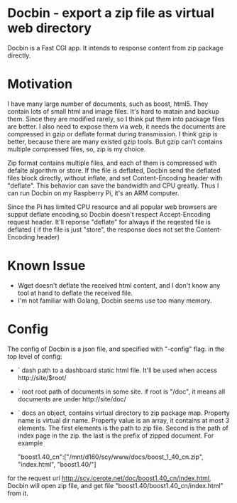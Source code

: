 Docbin - export a zip file as virtual web directory
======

Docbin is a Fast CGI app. It intends to response content from zip package directly.

Motivation
=========================
I have many large number of documents, such as boost, html5. They contain lots of small html and image files. It's hard to matain and backup them. Since they are modified rarely, so I think put them into package files are better. I also need to expose them via web, it needs the documents are compressed in gzip or deflate format during transmission. I think gzip is better, because there are many existed gzip tools. But gzip can't contains multiple compressed files, so, zip is my choice.

Zip format contains multiple files, and each of them is compressed with defalte algorithm or store. If the file is deflated, Docbin send the deflated files block directly, without inflate, and set Content-Encoding header with "deflate". This behavior can save the bandwidth and CPU greatly. Thus I can run Docbin on my Raspberry Pi, it's an ARM computer.

Since the Pi has limited CPU resource and all popular web browsers are supput deflate encoding,so Docbin doesn't respect Accept-Encoding request header. It'll reponse "deflate" for always if the reqested file is deflated ( if the file is just "store", the response does not set the Content-Encoding header)

Known Issue
==========================
* Wget doesn't deflate the received html content, and I don't know any tool at hand to deflate the received file.
* I'm not familiar with Golang, Docbin seems use too many memory.

Config
==========================
The config of Docbin is a json file, and specified with "-config" flag. 
in the top level of config:
- ` dash		path to a dashboard static html file. It'll be used when access http://site/$root/
- ` root		root path of documents in some site. if root is "/doc", it means all documents are under http://site/doc/
- ` docs		an object, contains virtual directory to zip package map. Property name is virtual dir name. Property value is an array, it contains at most 3 elements. The first elements is the path to zip file. Second is the path of index page in the zip. the last is the prefix of zipped document. For example

	"boost1.40_cn":["/mnt/d160/scy/www/docs/boost_1_40_cn.zip", "index.html", "boost1.40/"]

for the request url http://scy.icerote.net/doc/boost1.40_cn/index.html, Docbin will open zip file, and get file "boost1.40/boost1.40_cn/index.html" from it.


